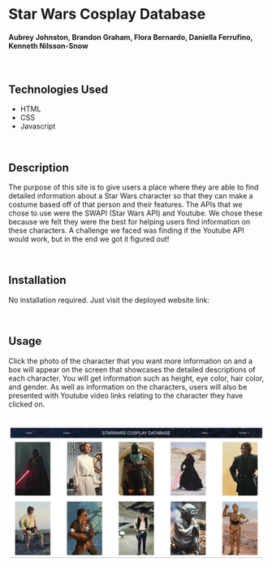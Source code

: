 # Star Wars Cosplay Database
#### Aubrey Johnston, Brandon Graham, Flora Bernardo, Daniella Ferrufino, Kenneth Nilsson-Snow
<br>

## Technologies Used
<ul>
    <li>HTML</li>
    <li>CSS</li>
    <li>Javascript</derli>
</ul>    

<br>

## Description
The purpose of this site is to give users a place where they are able to find detailed information about a Star Wars character so that they can make a costume based off of that person and their features. The APIs that we chose to use were the SWAPI (Star Wars API) and Youtube. We chose these because we felt they were the best for helping users find information on these characters. A challenge we faced was finding if the Youtube API would work, but in the end we got it figured out!

<br>


## Installation
No installation required. Just visit the deployed website link:
<br>
<link>

<br>

## Usage
Click the photo of the character that you want more information on and a box will appear on the screen that showcases the detailed descriptions of each character. You will get information such as height, eye color, hair color, and gender. As well as information on the characters, users will also be presented with Youtube video links relating to the character they have clicked on.
<br><br><br>
![alt text](assets/images/readMePhoto.png)


